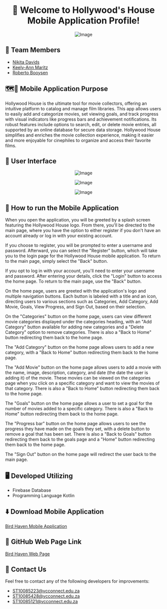 <h1 align="center">👋 Welcome to Hollywood's House Mobile Application Profile!</h1>

<p align="center"><img src="https://github.com/RobertoBooysen/Hollywood-House/assets/101563323/5daad7a9-4289-4080-a32a-8a884ea064be" alt="Image"></p>

## 👥 Team Members 
* [Nikita Davids](https://github.com/Nikita-Davids/)
* [Keely-Ann Maritz](https://github.com/Keely-Ann/)
* [Roberto Booysen](https://github.com/RobertoBooysen/)

## 🗺️📍 Mobile Application Purpose
Hollywood House is the ultimate tool for movie collectors, offering an intuitive platform to catalog and manage film libraries. This app allows users to easily add and categorize movies, set viewing goals, and track progress with visual indicators like progress bars and achievement notifications. Its robust features include options to search, edit, or delete movie entries, all supported by an online database for secure data storage. Hollywood House simplifies and enriches the movie collection experience, making it easier and more enjoyable for cinephiles to organize and access their favorite films.

## 📱 User Interface
<p align="center"><img src="https://github.com/VCNMB/vcnmb-opsc-2023-poe-rnk/assets/101563674/ac27a298-1438-4bd8-bd01-1349c4027e4d" alt="Image"></p>
<p align="center"><img src="https://github.com/VCNMB/vcnmb-opsc-2023-poe-rnk/assets/101563674/e639349c-47d9-4b90-8d26-0b92cb1c229c" alt="Image"></p>
<p align="center"><img src="https://github.com/VCNMB/vcnmb-opsc-2023-poe-rnk/assets/101563674/2229cd16-2e99-4e72-9a72-ce146804a32c" alt="Image"></p>

## 📖 How to run the Mobile Application
When you open the application, you will be greeted by a splash screen featuring the Hollywood House logo. From there, you'll be directed to the main page, where you have the option to either register if you don't have an account already or log in with your existing account.

If you choose to register, you will be prompted to enter a username and password. Afterward, you can select the "Register" button, which will take you to the login page for the Hollywood House mobile application. To return to the main page, simply select the "Back" button.

If you opt to log in with your account, you'll need to enter your username and password. After entering your details, click the "Login" button to access the home page. To return to the main page, use the "Back" button.

On the home page, users are greeted with the application's logo and multiple navigation buttons. Each button is labeled with a title and an icon, directing users to various sections such as Categories, Add Category, Add Movie, Goals, View Progress, and Sign Out, based on their selection.

On the "Categories" button on the home page, users can view different movie categories displayed under the categories heading, with an "Add Category" button available for adding new categories and a "Delete Category" option to remove categories. There is also a "Back to Home" button redirecting them back to the home page.

The "Add Category" button on the home page allows users to add a new category, with a "Back to Home" button redirecting them back to the home page.

The "Add Movie" button on the home page allows users to add a movie with the name, image, description, category, and date (the date the user is adding it) of the movie. These movies can be viewed on the categories page when you click on a specific category and want to view the movies of that category. There is also a "Back to Home" button redirecting them back to the home page.

The "Goals" button on the home page allows a user to set a goal for the number of movies added to a specific category. There is also a "Back to Home" button redirecting them back to the home page.

The "Progress bar" button on the home page allows users to see the progress they have made on the goals they set, with a delete button to remove a goal that has been set. There is also a "Back to Goals" button redirecting them back to the goals page and a "Home" button redirecting them back to the home page.

The "Sign Out" button on the home page will redirect the user back to the main page.


## 🖥️ Developed Utilizing
* Firebase Database
* Programming Language Kotlin

## ⬇️ Download Mobile Application 
[Bird Haven Mobile Application](https://play.google.com/store/apps/details?id=com.rnk.opsc6311_task3&pcampaignid=web_share)

## 🔗 GitHub Web Page Link
[Bird Haven Web Page](https://vcnmb.github.io/vcnmb-opsc-2023-poe-rnk/)

## 📧 Contact Us
Feel free to contact any of the following developers for improvements:
* [ST10085223@vcconnect.edu.za](mailto:ST10085223@vcconnect.edu.za)
* [ST10085428@vcconnect.edu.za](mailto:ST10085428@vcconnect.edu.za)
* [ST10085121@vcconnect.edu.za](mailto:ST10085121@vcconnect.edu.za)
